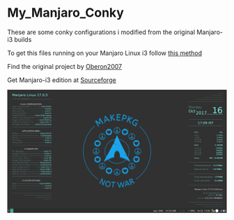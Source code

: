 # My_Manjaro_Conky
These are some conky configurations i modified from the original Manjaro-i3 builds 

To get this files running on your Manjaro Linux i3 follow [this method](https://github.com/illuminati-RV/illuminatus_Manjaro_Conky/wiki)

Find the original project by [Oberon2007](https://github.com/oberon2007/conky)

Get Manjaro-i3 edition at [Sourceforge](https://sourceforge.net/projects/manjarolinux-community/files/i3/)

![error](2017-10-16-170953_1366x768_scrot.png "Description goes here")
